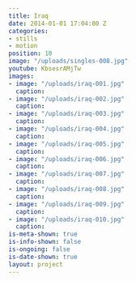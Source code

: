 ```yaml
---
title: Iraq
date: 2014-01-01 17:04:00 Z
categories:
- stills
- motion
position: 10
image: "/uploads/singles-008.jpg"
youtube: KbsesrAMjTw
images:
- image: "/uploads/iraq-001.jpg"
  caption: 
- image: "/uploads/iraq-002.jpg"
  caption: 
- image: "/uploads/iraq-003.jpg"
  caption: 
- image: "/uploads/iraq-004.jpg"
  caption: 
- image: "/uploads/iraq-005.jpg"
  caption: 
- image: "/uploads/iraq-006.jpg"
  caption: 
- image: "/uploads/iraq-007.jpg"
  caption: 
- image: "/uploads/iraq-008.jpg"
  caption: 
- image: "/uploads/iraq-009.jpg"
  caption: 
- image: "/uploads/iraq-010.jpg"
  caption: 
is-meta-shown: true
is-info-shown: false
is-ongoing: false
is-date-shown: true
layout: project
---
```


